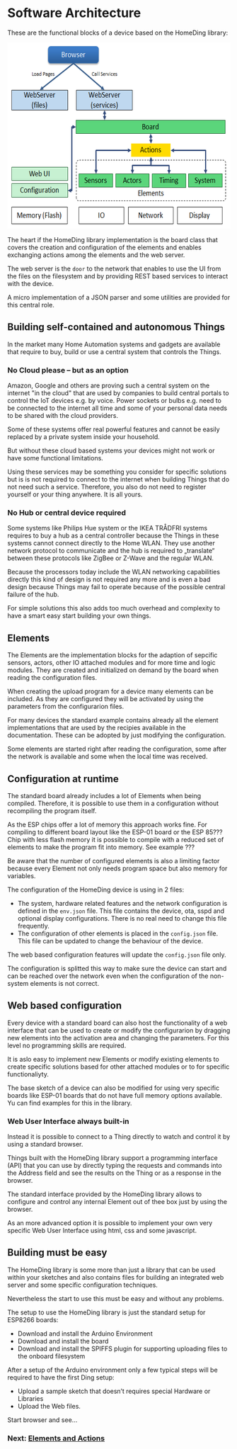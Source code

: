 # Software Architecture

These are the functional blocks of a device based on the HomeDing library:

<img src="concepts/architectureblocks.png" alt="drawing" style="width:600px;height:420px"/>

The heart if the HomeDing library implementation is the board class that covers the creation and configuration of the elements and enables exchanging actions among the elements and the web server.

The web server is the `door` to the network that enables to use the UI from the files on the filesystem and by providing REST based services to interact with the device.  

A micro implementation of a JSON parser and some utilities are provided for this central role.

## Building self-contained and autonomous Things

In the market many Home Automation systems and gadgets are available that require to buy, build or use a central system that controls the Things.

### No Cloud please – but as an option

Amazon, Google and others are proving such a central system on the internet "in the cloud" that are used by companies to build central portals to control the IoT devices e.g. by voice.
Power sockets or bulbs e.g. need to be connected to the internet all time and some of your personal data needs to be shared with the cloud providers.

Some of these systems offer real powerful features and cannot be easily replaced by a private system inside your household.

But without these cloud based systems your devices might not work or have some functional limitations.

Using these services may be something you consider for specific solutions but is is not required to connect to the internet when building Things that do not need such a service.
Therefore, you also do not need to register yourself or your thing anywhere. It is all yours.

### No Hub or central device required

Some systems like Philips Hue system or the IKEA TRÅDFRI systems requires to buy a hub as a central controller because the Things in these systems cannot connect directly to the Home WLAN. They use another network protocol to communicate and the hub is required to „translate“ between these protocols like ZigBee or Z-Wave and the regular WLAN.

Because the processors today include the WLAN networking capabilities directly this kind of design is not required any more and is even a bad design because Things may fail to operate because of the possible central failure of the hub.

For simple solutions this also adds too much overhead and complexity to have a smart easy start building your own things.

## Elements 

The Elements are the implementation blocks for the adaption of sepcific sensors, actors, other IO attached modules and for more time and logic modules. They are created and initialized on demand by the board when reading the configuration files.

When creating the upload program for a device many elements can be included. As they are configured they will be activated by using the parameters from the configurarion files.

For many devices the standard example contains already all the element implementations that are used by the recipies available in the documentation. These can be adopted by just modifying the configuration.

Some elements are started right after reading the configuration, some after the network is available and some when the local time was received.


## Configuration at runtime

The standard board already includes a lot of Elements when being compiled. Therefore, it is possible to use them in a configuration without recompiling the program itself.

As the ESP chips offer a lot of memory this approach works fine. For compiling to different board layout like the ESP-01 board or the ESP 85??? Chip with less flash memory it is possible to compile with a reduced set of elements to make the program fit into memory. See example ???

Be aware that the number of configured elements is also a limiting factor because every Element not only needs program space but also memory for variables.

The configuration of the HomeDing device is using in 2 files:

* The system, hardware related features and the network configuration is defined in the `env.json` file. This file contains the device, ota, sspd and optional display configurations. There is no real need to change this file frequently.
* The configuration of other elements is  placed in the `config.json` file. This file can be updated to change the behaviour of the device.

The web based configuration features will update the `config.json` file only.

The configuration is splitted this way to make sure the device can start and can be reached over the network even when the configuration of the non-system elements is not correct.


## Web based configuration

Every device with a standard board can also host the functionality of a web interface that can be used to create or modify the configurarion by dragging new elements into the activation area and changing the parameters.
For this level no programming skills are required.  

It is aslo easy to implement new Elements or modify existing elements to create specific solutions based for other attached modules or to for specific functionaliyty.

The base sketch of a device can also be modified for using very specific boards like ESP-01 boards that do not have full memory options available. Yu can find examples for this in the library.

### Web User Interface always built-in

Instead it is possible to connect to a Thing directly to watch and control it by using a standard browser.

Things built with the HomeDing library support a programming interface (API) that you can use by directly typing the requests and commands into the Address field and see the results on the Thing or as a response in the browser.

The standard interface provided by the HomeDing library allows to configure and control any internal Element out of thee box just by using the browser.

As an more advanced option it is possible to implement your own very specific Web User Interface using html, css and some javascript.

## Building must be easy

The HomeDing library is some more than just a library that can be used within your sketches and also contains files for building an integrated web server and some specific configuration techniques.

Nevertheless the start to use this must be easy and without any problems.

The setup to use the HomeDing library is just the standard setup for ESP8266 boards:

* Download and install the Arduino Environment
* Download and install the board
* Download and install the SPIFFS plugin for supporting uploading files to the onboard filesystem

After a setup of the Arduino environment only a few typical steps will be required to have the first Ding setup:

* Upload a sample sketch that doesn’t requires special Hardware or Libraries
* Upload the Web files.

Start browser and see...

### Next: [Elements and Actions](/concepts/paper03)